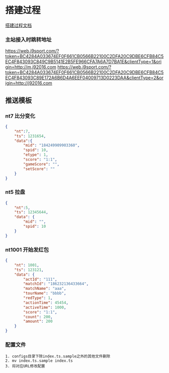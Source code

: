 # 搭建过程  
[搭建过程文档](./docs/create-app-guide.md)

### 主站接入时跳转地址
https://web.j9sport.com/?token=BC4284A033674EF0F661CB0566B22100C2DFA20C9DBE6CFB84C5EC4F843093C849C9B5141E2B5FE966CFA7A6A7D7BA1E&clientType=1&origin=http://m.j92016.com
https://web.j9sport.com/?token=BC4284A033674EF0F661CB0566B22100C2DFA20C9DBE6CFB84C5EC4F843093C89E172A6B6D4A6EEF04009713D0223DAA&clientType=2&origin=http://j92016.com

## 推送模板  
### nt7 比分变化 
```json
{
	"nt":7,
	"ts": 1231654,
	"data":{
		"mid": "184249909903360",
		"spid": 10,
		"etype": 1,
		"score": "1:1",
		"gameScore": "",
		"setScore": ""
	}
}
```
### nt5 拉盘
```json
{
	"nt":5,
	"ts": 12345644,
	"data": {
		"mid": "",
		"spid": 10
	}
}
```

### nt1001 开始发红包
```json
{
	"nt": 1001,
	"ts": 123121,
	"data": {
		"actId": "111",
		"matchId": "186232136433664",
		"matchName": "aaa",
		"tourName": "bbbb",
		"redType": 1,
		"actionTime": 45454,
		"activeTime": 1000,
		"score": "1:1",
		"count": 200,
		"amount": 200
 	}
}
```


### 配置文件 

	1. configs目录下除index.ts.sample之外的其他文件删除
	2. mv index.ts.sample index.ts
	3. 将对应URL修改配置
